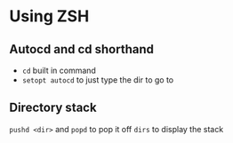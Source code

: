 # Using ZSH

## Autocd and cd shorthand
* `cd` built in command
* `setopt autocd` to just type the dir to go to

## Directory stack 
`pushd <dir>` and `popd` to pop it off
`dirs` to display the stack


